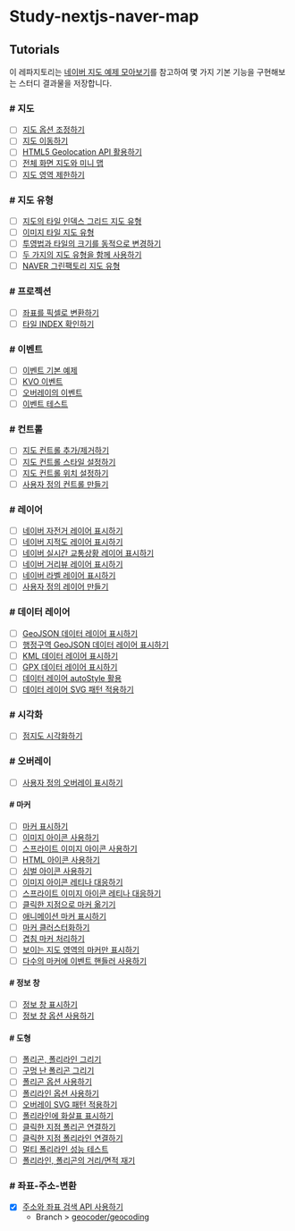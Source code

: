 # Study-nextjs-naver-map

## Tutorials

이 레파지토리는 [네이버 지도 예제 모아보기](https://navermaps.github.io/maps.js.ncp/docs/tutorial-digest.example.html)를 참고하여 몇 가지 기본 기능을 구현해보는 스터디 결과물을 저장합니다.

### # 지도

- [ ] [지도 옵션 조정하기](https://navermaps.github.io/maps.js.ncp/docs/tutorial-2-map-options.example.html)
- [ ] [지도 이동하기](https://navermaps.github.io/maps.js.ncp/docs/tutorial-5-map-moves.example.html)
- [ ] [HTML5 Geolocation API 활용하기](https://navermaps.github.io/maps.js.ncp/docs/tutorial-6-map-geolocation.example.html)
- [ ] [전체 화면 지도와 미니 맵](https://navermaps.github.io/maps.js.ncp/docs/tutorial-7-map-fullsize-minimap.example.html)
- [ ] [지도 영역 제한하기](https://navermaps.github.io/maps.js.ncp/docs/tutorial-8-map-maxbounds.example.html)

### # 지도 유형

- [ ] [지도의 타일 인덱스 그리드 지도 유형](https://navermaps.github.io/maps.js.ncp/docs/tutorial-1-maptypes-tilecheck.example.html)
- [ ] [이미지 타일 지도 유형](https://navermaps.github.io/maps.js.ncp/docs/tutorial-2-maptypes-imagemaptype.example.html)
- [ ] [투영법과 타일의 크기를 동적으로 변경하기](https://navermaps.github.io/maps.js.ncp/docs/tutorial-4-maptypes-dynamic.example.html)
- [ ] [두 가지의 지도 유형을 함께 사용하기](https://navermaps.github.io/maps.js.ncp/docs/tutorial-5-maptypes-naver_osm.example.html)
- [ ] [NAVER 그린팩토리 지도 유형](https://navermaps.github.io/maps.js.ncp/docs/tutorial-8-maptypes-greenfactory.example.html)

### # 프로젝션

- [ ] [좌표를 픽셀로 변환하기](https://navermaps.github.io/maps.js.ncp/docs/tutorial-1-projection-coord-to-pixel.example.html)
- [ ] [타일 INDEX 확인하기](https://navermaps.github.io/maps.js.ncp/docs/tutorial-tile-index.example.html)

### # 이벤트

- [ ] [이벤트 기본 예제](https://navermaps.github.io/maps.js.ncp/docs/tutorial-1-event-simple.example.html)
- [ ] [KVO 이벤트](https://navermaps.github.io/maps.js.ncp/docs/tutorial-2-event-kvo.example.html)
- [ ] [오버레이의 이벤트](https://navermaps.github.io/maps.js.ncp/docs/tutorial-3-event-overlay.example.html)
- [ ] [이벤트 테스트](https://navermaps.github.io/maps.js.ncp/docs/tutorial-4-event-test.example.html)

### # 컨트롤

- [ ] [지도 컨트롤 추가/제거하기](https://navermaps.github.io/maps.js.ncp/docs/tutorial-1-control-simple.example.html)
- [ ] [지도 컨트롤 스타일 설정하기](https://navermaps.github.io/maps.js.ncp/docs/tutorial-2-control-options.example.html)
- [ ] [지도 컨트롤 위치 설정하기](https://navermaps.github.io/maps.js.ncp/docs/tutorial-3-control-positioning.example.html)
- [ ] [사용자 정의 컨트롤 만들기](https://navermaps.github.io/maps.js.ncp/docs/tutorial-4-control-custom-p1.example.html)

### # 레이어

- [ ] [네이버 자전거 레이어 표시하기](https://navermaps.github.io/maps.js.ncp/docs/tutorial-1-bicycle.example.html)
- [ ] [네이버 지적도 레이어 표시하기](https://navermaps.github.io/maps.js.ncp/docs/tutorial-2-cadastral.example.html)
- [ ] [네이버 실시간 교통상황 레이어 표시하기](https://navermaps.github.io/maps.js.ncp/docs/tutorial-3-traffic.example.html)
- [ ] [네이버 거리뷰 레이어 표시하기](https://navermaps.github.io/maps.js.ncp/docs/tutorial-4-street.example.html)
- [ ] [네이버 라벨 레이어 표시하기](https://navermaps.github.io/maps.js.ncp/docs/tutorial-5-label.example.html)
- [ ] [사용자 정의 레이어 만들기](https://navermaps.github.io/maps.js.ncp/docs/tutorial-6-custom.example.html)

### # 데이터 레이어

- [ ] [GeoJSON 데이터 레이어 표시하기](https://navermaps.github.io/maps.js.ncp/docs/tutorial-1-datalayer.example.html)
- [ ] [행정구역 GeoJSON 데이터 레이어 표시하기](https://navermaps.github.io/maps.js.ncp/docs/tutorial-2-datalayer-region.example.html)
- [ ] [KML 데이터 레이어 표시하기](https://navermaps.github.io/maps.js.ncp/docs/tutorial-3-datalayer-kml.example.html)
- [ ] [GPX 데이터 레이어 표시하기](https://navermaps.github.io/maps.js.ncp/docs/tutorial-4-datalayer-gpx.example.html)
- [ ] [데이터 레이어 autoStyle 활용](https://navermaps.github.io/maps.js.ncp/docs/tutorial-5-mantle-properties.example.html)
- [ ] [데이터 레이어 SVG 패턴 적용하기](https://navermaps.github.io/maps.js.ncp/docs/tutorial-6-datalayer-pattern.example.html)

### # 시각화

- [ ] [점지도 시각화하기](https://navermaps.github.io/maps.js.ncp/docs/tutorial-2-visualization-dotmap.example.html)

### # 오버레이

- [ ] [사용자 정의 오버레이 표시하기](https://navermaps.github.io/maps.js.ncp/docs/tutorial-custom-overlay.example.html)

#### # 마커

- [ ] [마커 표시하기](https://navermaps.github.io/maps.js.ncp/docs/tutorial-1-marker-simple.example.html)
- [ ] [이미지 아이콘 사용하기](https://navermaps.github.io/maps.js.ncp/docs/tutorial-3-marker-image-icon.example.html)
- [ ] [스프라이트 이미지 아이콘 사용하기](https://navermaps.github.io/maps.js.ncp/docs/tutorial-4-marker-sprite-image-icon.example.html)
- [ ] [HTML 아이콘 사용하기](https://navermaps.github.io/maps.js.ncp/docs/tutorial-5-marker-html-icon.example.html)
- [ ] [심벌 아이콘 사용하기](https://navermaps.github.io/maps.js.ncp/docs/tutorial-6-marker-symbol-icon.example.html)
- [ ] [이미지 아이콘 레티나 대응하기](https://navermaps.github.io/maps.js.ncp/docs/tutorial-7-marker-retina.example.html)
- [ ] [스프라이트 이미지 아이콘 레티나 대응하기](https://navermaps.github.io/maps.js.ncp/docs/tutorial-8-marker-retina-sprite.example.html)
- [ ] [클릭한 지점으로 마커 옮기기](https://navermaps.github.io/maps.js.ncp/docs/tutorial-9-marker-position.example.html)
- [ ] [애니메이션 마커 표시하기](https://navermaps.github.io/maps.js.ncp/docs/tutorial-marker-animation.example.html)
- [ ] [마커 클러스터화하기](https://navermaps.github.io/maps.js.ncp/docs/tutorial-marker-cluster.example.html)
- [ ] [겹침 마커 처리하기](https://navermaps.github.io/maps.js.ncp/docs/tutorial-marker-intersect.example.html)
- [ ] [보이는 지도 영역의 마커만 표시하기](https://navermaps.github.io/maps.js.ncp/docs/tutorial-marker-viewport.example.html)
- [ ] [다수의 마커에 이벤트 핸들러 사용하기](https://navermaps.github.io/maps.js.ncp/docs/tutorial-marker-viewportevents.example.html)

#### # 정보 창

- [ ] [정보 창 표시하기](https://navermaps.github.io/maps.js.ncp/docs/tutorial-1-infowindow-simple.example.html)
- [ ] [정보 창 옵션 사용하기](https://navermaps.github.io/maps.js.ncp/docs/tutorial-infowindow-options.example.html)

#### # 도형

- [ ] [폴리곤, 폴리라인 그리기](https://navermaps.github.io/maps.js.ncp/docs/tutorial-3-polygon-simple.example.html)
- [ ] [구멍 난 폴리곤 그리기](https://navermaps.github.io/maps.js.ncp/docs/tutorial-4-polygon-hole.example.html)
- [ ] [폴리곤 옵션 사용하기](https://navermaps.github.io/maps.js.ncp/docs/tutorial-5-polygon-options.example.html)
- [ ] [폴리라인 옵션 사용하기](https://navermaps.github.io/maps.js.ncp/docs/tutorial-6-polyline-options.example.html)
- [ ] [오버레이 SVG 패턴 적용하기](https://navermaps.github.io/maps.js.ncp/docs/tutorial-overlay-pattern.example.html)
- [ ] [폴리라인에 화살표 표시하기](https://navermaps.github.io/maps.js.ncp/docs/tutorial-pointing-icon.example.html)
- [ ] [클릭한 지점 폴리곤 연결하기](https://navermaps.github.io/maps.js.ncp/docs/tutorial-polygon-dynamic.example.html)
- [ ] [클릭한 지점 폴리라인 연결하기](https://navermaps.github.io/maps.js.ncp/docs/tutorial-polyline-dynamic.example.html)
- [ ] [멀티 폴리라인 성능 테스트](https://navermaps.github.io/maps.js.ncp/docs/tutorial-polyline-route.example.html)
- [ ] [폴리라인, 폴리곤의 거리/면적 재기](https://navermaps.github.io/maps.js.ncp/docs/tutorial-shape-measures.example.html)

### # 좌표-주소-변환

- [x] [주소와 좌표 검색 API 사용하기](https://navermaps.github.io/maps.js.ncp/docs/tutorial-3-geocoder-geocoding.example.html)
  - Branch > [geocoder/geocoding](https://github.com/PerlPark/Study-nextjs-naver-map/tree/geocoder/geocoding)
